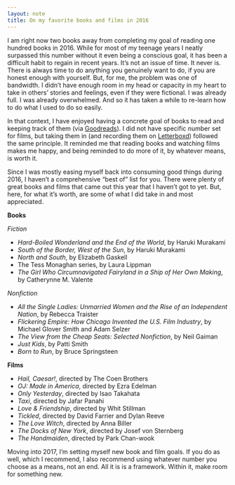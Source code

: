 ```yaml
---
layout: note
title: On my favorite books and films in 2016
---
```


I am right now two books away from completing my goal of reading one hundred books in 2016. While for most of my teenage years I neatly surpassed this number without it even being a conscious goal, it has been a difficult habit to regain in recent years. It’s not an issue of time. It never is. There is always time to do anything you genuinely want to do, if you are honest enough with yourself. But, for me, the problem was one of bandwidth. I didn’t have enough room in my head or capacity in my heart to take in others’ stories and feelings, even if they were fictional. I was already full. I was already overwhelmed. And so it has taken a while to re-learn how to do what I used to do so easily.
 
In that context, I have enjoyed having a concrete goal of books to read and keeping track of them (via [Goodreads](https://www.goodreads.com/jenmyers)). I did not have specific number set for films, but taking them in (and recording them on [Letterboxd](http://letterboxd.com/jenmyers/)) followed the same principle. It reminded me that reading books and watching films makes me happy, and being reminded to do more of it, by whatever means, is worth it.
 
Since I was mostly easing myself back into consuming good things during 2016, I haven’t a comprehensive “best of” list for you. There were plenty of great books and films that came out this year that I haven’t got to yet. But, here, for what it’s worth, are some of what I did take in and most appreciated.
 
__Books__

_Fiction_

- _Hard-Boiled Wonderland and the End of the World_, by Haruki Murakami
- _South of the Border, West of the Sun_, by Haruki Murakami
- _North and South_, by Elizabeth Gaskell
- The Tess Monaghan series, by Laura Lippman
- _The Girl Who Circumnavigated Fairyland in a Ship of Her Own Making_, by Catherynne M. Valente

_Nonfiction_

- _All the Single Ladies: Unmarried Women and the Rise of an Independent Nation_, by Rebecca Traister
- _Flickering Empire: How Chicago Invented the U.S. Film Industry_, by Michael Glover Smith and Adam Selzer
- _The View from the Cheap Seats: Selected Nonfiction_, by Neil Gaiman
- _Just Kids_, by Patti Smith
- _Born to Run_, by Bruce Springsteen

__Films__

- _Hail, Caesar!_, directed by The Coen Brothers
- _OJ: Made in America_, directed by Ezra Edelman
- _Only Yesterday_, directed by Isao Takahata
- _Taxi_, directed by Jafar Panahi
- _Love & Friendship_, directed by  Whit Stillman
- _Tickled_, directed by David Farrier and Dylan Reeve
- _The Love Witch_, directed by Anna Biller
- _The Docks of New York_, directed by Josef von Sternberg
- _The Handmaiden_, directed by Park Chan-wook
 
Moving into 2017, I’m setting myself new book and film goals. If you do as well, which I recommend, I also recommend using whatever number you choose as a means, not an end. All it is is a framework. Within it, make room for something new.
